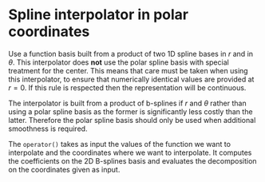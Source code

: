 # Spline interpolator in polar coordinates

Use a function basis built from a product of two 1D spline bases in $r$ and in $\theta$. This interpolator does **not** use the polar spline basis with special treatment for the center. This means that care must be taken when using this interpolator, to ensure that numerically identical values are provided at $r=0$. If this rule is respected then the representation will be continuous.

The interpolator is built from a product of b-splines if $r$ and $\theta$ rather than using a polar spline basis as the former is significantly less costly than the latter. Therefore the polar spline basis should only be used when additional smoothness is required.


The `operator()` takes as input the values of the function we want to interpolate and the coordinates where we want to interpolate. It computes the coefficients on the 2D B-splines basis and evaluates the decomposition on the coordinates given as input. 
